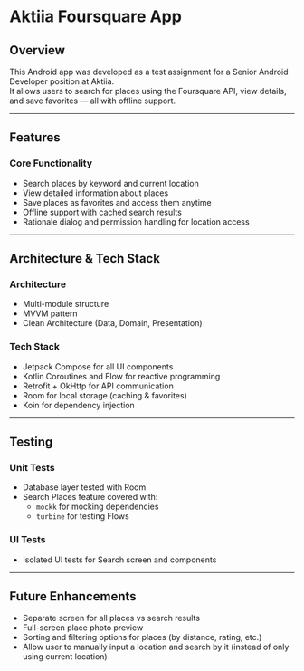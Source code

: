 # Aktiia Foursquare App

## Overview

This Android app was developed as a test assignment for a Senior Android Developer position at Aktiia.  
It allows users to search for places using the Foursquare API, view details, and save favorites — all with offline support.

---

## Features

### Core Functionality
- Search places by keyword and current location
- View detailed information about places
- Save places as favorites and access them anytime
- Offline support with cached search results
- Rationale dialog and permission handling for location access

---

## Architecture & Tech Stack

### Architecture
- Multi-module structure
- MVVM pattern
- Clean Architecture (Data, Domain, Presentation)

### Tech Stack
- Jetpack Compose for all UI components
- Kotlin Coroutines and Flow for reactive programming
- Retrofit + OkHttp for API communication
- Room for local storage (caching & favorites)
- Koin for dependency injection

---

## Testing

### Unit Tests
- Database layer tested with Room
- Search Places feature covered with:
  - `mockk` for mocking dependencies
  - `turbine` for testing Flows

### UI Tests
- Isolated UI tests for Search screen and components

---

## Future Enhancements

- Separate screen for all places vs search results
- Full-screen place photo preview
- Sorting and filtering options for places (by distance, rating, etc.)
- Allow user to manually input a location and search by it (instead of only using current location)

